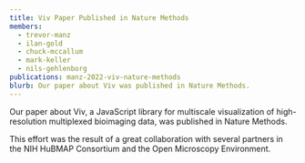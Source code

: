 ```yaml
---
title: Viv Paper Published in Nature Methods
members:
  - trevor-manz
  - ilan-gold
  - chuck-mccallum
  - mark-keller
  - nils-gehlenborg
publications: manz-2022-viv-nature-methods
blurb: Our paper about Viv was published in Nature Methods.
---
```

Our paper about Viv, a JavaScript library for multiscale visualization of high-resolution multiplexed bioimaging data, was published in Nature Methods.

This effort was the result of a great collaboration with several partners in the NIH HuBMAP Consortium and the Open Microscopy Environment.
